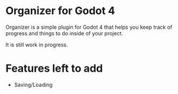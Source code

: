 # Organizer for Godot 4
Organizer is a simple plugin for Godot 4 that helps you keep track of progress and things to do inside of your project.

It is still work in progress.

# Features left to add
- Saving/Loading
